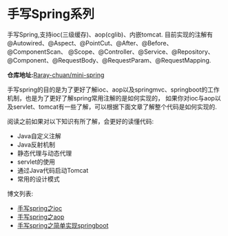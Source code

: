 # 手写Spring系列
手写Spring,支持ioc(三级缓存)、aop(cglib)、内嵌tomcat.
目前实现的注解有@Autowired、@Aspect、@PointCut、@After、@Before、@ComponentScan、 
@Scope、@Controller、@Service、@Repository、@Component、@RequestBody、@RequestParam、@RequestMapping.

**仓库地址:**[Raray-chuan/mini-spring](https://github.com/Raray-chuan/mini-spring)

手写spring的目的是为了更好了解ioc、aop以及springmvc、springboot的工作机制，也是为了更好了解spring常用注解的是如何实现的，
如果你对ioc与aop以及servlet、tomcat有一些了解，可以根据下面文章了解整个代码是如何实现的.

阅读之前如果对以下知识有所了解，会更好的读懂代码:
- Java自定义注解
- Java反射机制
- 静态代理与动态代理
- servlet的使用
- 通过Java代码启动Tomcat
- 常用的设计模式


博文列表:
- [手写spring之ioc](https://github.com/Raray-chuan/mini-spring/tree/main/doc/手写spring之ioc.md)
- [手写spring之aop](https://github.com/Raray-chuan/mini-spring/tree/main/doc/手写spring之aop.md)
- [手写spring之简单实现springboot](https://github.com/Raray-chuan/mini-spring/tree/main/doc/手写spring之简单实现springboot.md)





<!--

# MySpringMVC
手写springMVC（准备实现类似spring boot的功能）

### 文档还没有补充，代码还在完善,等代码写完了会补充文档

##had finish
ioc:三级缓存加载bean;支持依赖注入
aop:支持类、包、方法上的切面; cglib实现aop
web:支持静态资源返回与text的返回
web:内嵌tomcat(类似springboot)

目前支持的注解有：@Autowired、@Aspect、@PointCut、@After、@Before、@ComponentScan、
                @Scope、@Controller、@Service、@Repository、@Component、@RequestMapping
                
 ##TODO 
 对Controller中参数的不同，进行不同的处理，如Map、String、List
 对以下注解的支持：@RequestBody 、@RequestParam、@ResponseBody
 对jdbc以及@Transaction的支持
 将所有功能实现，并开发一个小的web项目
-->
